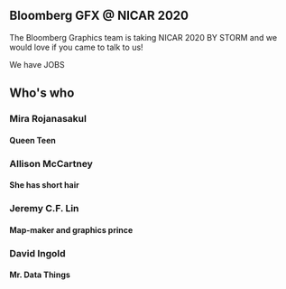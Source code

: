 ## Bloomberg GFX @ NICAR 2020

The Bloomberg Graphics team is taking NICAR 2020 BY STORM and we would love if you came to talk to us!

We have JOBS

## Who's who

### Mira Rojanasakul
#### Queen Teen

### Allison McCartney
#### She has short hair

### Jeremy C.F. Lin
#### Map-maker and graphics prince

### David Ingold
#### Mr. Data Things
